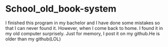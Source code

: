 # School_old_book-system
I finished this program in my bachelor and I have done some mistakes so that I can never found it.
However, when I come back to home. I found it in my old computer surprisely.
Just for memory, I post it on my github.He is older than my github(LOL)
